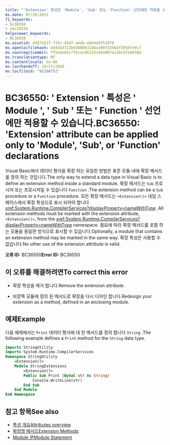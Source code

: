 ```yaml
---
title: "'Extension' 특성은 'Module', 'Sub' 또는 'Function' 선언에만 적용할 수 있습니다."
ms.date: 07/20/2015
f1_keywords:
- bc36550
- vbc36550
helpviewer_keywords:
- BC36550
ms.assetid: 4387a51f-733c-45d7-abdb-eb64d4f51078
ms.openlocfilehash: bd4d14721b93800831dbce897535b4f5956fe9c7
ms.sourcegitcommit: ff5a4eb5cffbcac9521bc44a907a118cd7e8638d
ms.translationtype: MT
ms.contentlocale: ko-KR
ms.lasthandoff: 10/17/2020
ms.locfileid: "92160752"
---
```

# <a name="bc36550-extension-attribute-can-be-applied-only-to-module-sub-or-function-declarations"></a><span data-ttu-id="6da0d-102">BC36550: ' Extension ' 특성은 ' Module ', ' Sub ' 또는 ' Function ' 선언에만 적용할 수 있습니다.</span><span class="sxs-lookup"><span data-stu-id="6da0d-102">BC36550: 'Extension' attribute can be applied only to 'Module', 'Sub', or 'Function' declarations</span></span>

<span data-ttu-id="6da0d-103">Visual Basic에서 데이터 형식을 확장 하는 유일한 방법은 표준 모듈 내에 확장 메서드를 정의 하는 것입니다.</span><span class="sxs-lookup"><span data-stu-id="6da0d-103">The only way to extend a data type in Visual Basic is to define an extension method inside a standard module.</span></span> <span data-ttu-id="6da0d-104">확장 메서드는 `Sub` 프로시저 또는 프로시저일 수 있습니다 `Function` .</span><span class="sxs-lookup"><span data-stu-id="6da0d-104">The extension method can be a `Sub` procedure or a `Function` procedure.</span></span> <span data-ttu-id="6da0d-105">모든 확장 메서드는 `<Extension()>` 네임 스페이스에서 확장 특성으로 표시 되어야 합니다 <xref:System.Runtime.CompilerServices?displayProperty=nameWithType> .</span><span class="sxs-lookup"><span data-stu-id="6da0d-105">All extension methods must be marked with the extension attribute, `<Extension()>`, from the <xref:System.Runtime.CompilerServices?displayProperty=nameWithType> namespace.</span></span> <span data-ttu-id="6da0d-106">필요에 따라 확장 메서드를 포함 하는 모듈을 동일한 방식으로 표시할 수 있습니다.</span><span class="sxs-lookup"><span data-stu-id="6da0d-106">Optionally, a module that contains an extension method may be marked in the same way.</span></span> <span data-ttu-id="6da0d-107">확장 특성은 사용할 수 없습니다.</span><span class="sxs-lookup"><span data-stu-id="6da0d-107">No other use of the extension attribute is valid.</span></span>

<span data-ttu-id="6da0d-108">**오류 ID:** BC36550</span><span class="sxs-lookup"><span data-stu-id="6da0d-108">**Error ID:** BC36550</span></span>

## <a name="to-correct-this-error"></a><span data-ttu-id="6da0d-109">이 오류를 해결하려면</span><span class="sxs-lookup"><span data-stu-id="6da0d-109">To correct this error</span></span>

- <span data-ttu-id="6da0d-110">확장 특성을 제거 합니다.</span><span class="sxs-lookup"><span data-stu-id="6da0d-110">Remove the extension attribute.</span></span>

- <span data-ttu-id="6da0d-111">바깥쪽 모듈에 정의 된 메서드로 확장을 다시 디자인 합니다.</span><span class="sxs-lookup"><span data-stu-id="6da0d-111">Redesign your extension as a method, defined in an enclosing module.</span></span>

## <a name="example"></a><span data-ttu-id="6da0d-112">예제</span><span class="sxs-lookup"><span data-stu-id="6da0d-112">Example</span></span>

<span data-ttu-id="6da0d-113">다음 예제에서는 `Print` 데이터 형식에 대 한 메서드를 정의 합니다 `String` .</span><span class="sxs-lookup"><span data-stu-id="6da0d-113">The following example defines a `Print` method for the `String` data type.</span></span>

```vb
Imports StringUtility
Imports System.Runtime.CompilerServices
Namespace StringUtility
    <Extension()>
    Module StringExtensions
        <Extension()>
        Public Sub Print (ByVal str As String)
            Console.WriteLine(str)
        End Sub
    End Module
End Namespace
```

## <a name="see-also"></a><span data-ttu-id="6da0d-114">참고 항목</span><span class="sxs-lookup"><span data-stu-id="6da0d-114">See also</span></span>

- [<span data-ttu-id="6da0d-115">특성 개요</span><span class="sxs-lookup"><span data-stu-id="6da0d-115">Attributes overview</span></span>](../../programming-guide/concepts/attributes/index.md)
- [<span data-ttu-id="6da0d-116">확장명 메서드</span><span class="sxs-lookup"><span data-stu-id="6da0d-116">Extension Methods</span></span>](../../programming-guide/language-features/procedures/extension-methods.md)
- [<span data-ttu-id="6da0d-117">Module 문</span><span class="sxs-lookup"><span data-stu-id="6da0d-117">Module Statement</span></span>](../statements/module-statement.md)
